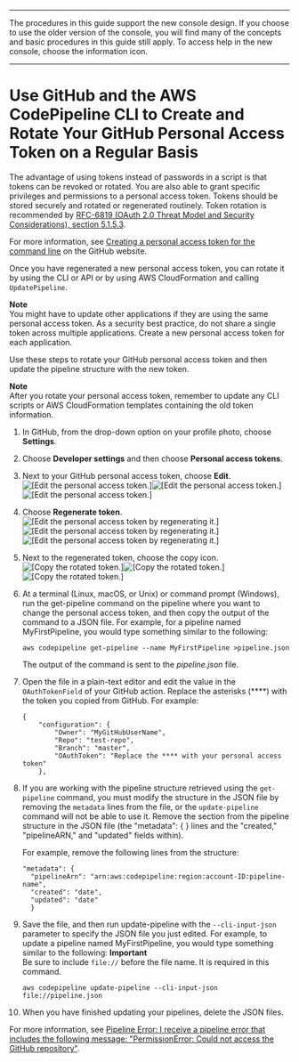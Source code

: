 --------

The procedures in this guide support the new console design\. If you choose to use the older version of the console, you will find many of the concepts and basic procedures in this guide still apply\. To access help in the new console, choose the information icon\.

--------

# Use GitHub and the AWS CodePipeline CLI to Create and Rotate Your GitHub Personal Access Token on a Regular Basis<a name="GitHub-rotate-personal-token-CLI"></a>

The advantage of using tokens instead of passwords in a script is that tokens can be revoked or rotated\. You are also able to grant specific privileges and permissions to a personal access token\. Tokens should be stored securely and rotated or regenerated routinely\. Token rotation is recommended by [RFC\-6819 \(OAuth 2\.0 Threat Model and Security Considerations\), section 5\.1\.5\.3](https://tools.ietf.org/html/rfc6819#section-5.1.5.3)\.

For more information, see [Creating a personal access token for the command line](https://help.github.com/articles/creating-an-access-token-for-command-line-use/) on the GitHub website\. 

Once you have regenerated a new personal access token, you can rotate it by using the CLI or API or by using AWS CloudFormation and calling `UpdatePipeline`\.

**Note**  
 You might have to update other applications if they are using the same personal access token\. As a security best practice, do not share a single token across multiple applications\. Create a new personal access token for each application\.

Use these steps to rotate your GitHub personal access token and then update the pipeline structure with the new token\.

**Note**  
After you rotate your personal access token, remember to update any CLI scripts or AWS CloudFormation templates containing the old token information\.

1. In GitHub, from the drop\-down option on your profile photo, choose **Settings**\. 

1. Choose **Developer settings** and then choose **Personal access tokens**\.

1. Next to your GitHub personal access token, choose **Edit**\.  
![\[Edit the personal access token.\]](http://docs.aws.amazon.com/codepipeline/latest/userguide/images/personal-token1.png)![\[Edit the personal access token.\]](http://docs.aws.amazon.com/codepipeline/latest/userguide/)![\[Edit the personal access token.\]](http://docs.aws.amazon.com/codepipeline/latest/userguide/)

1. Choose **Regenerate token**\.  
![\[Edit the personal access token by regenerating it.\]](http://docs.aws.amazon.com/codepipeline/latest/userguide/images/personal-token2.png)![\[Edit the personal access token by regenerating it.\]](http://docs.aws.amazon.com/codepipeline/latest/userguide/)![\[Edit the personal access token by regenerating it.\]](http://docs.aws.amazon.com/codepipeline/latest/userguide/)

1. Next to the regenerated token, choose the copy icon\.  
![\[Copy the rotated token.\]](http://docs.aws.amazon.com/codepipeline/latest/userguide/images/personal-token3.png)![\[Copy the rotated token.\]](http://docs.aws.amazon.com/codepipeline/latest/userguide/)![\[Copy the rotated token.\]](http://docs.aws.amazon.com/codepipeline/latest/userguide/)

1. At a terminal \(Linux, macOS, or Unix\) or command prompt \(Windows\), run the get\-pipeline command on the pipeline where you want to change the personal access token, and then copy the output of the command to a JSON file\. For example, for a pipeline named MyFirstPipeline, you would type something similar to the following:

   ```
   aws codepipeline get-pipeline --name MyFirstPipeline >pipeline.json
   ```

   The output of the command is sent to the *pipeline\.json* file\.

1. Open the file in a plain\-text editor and edit the value in the `OAuthTokenField` of your GitHub action\. Replace the asterisks \(\*\*\*\*\) with the token you copied from GitHub\. For example:

   ```
   {
       "configuration": {
           "Owner": "MyGitHubUserName",
           "Repo": "test-repo",
           "Branch": "master",
           "OAuthToken": "Replace the **** with your personal access token"
       },
   ```

1. If you are working with the pipeline structure retrieved using the `get-pipeline` command, you must modify the structure in the JSON file by removing the `metadata` lines from the file, or the `update-pipeline` command will not be able to use it\. Remove the section from the pipeline structure in the JSON file \(the "metadata": \{ \} lines and the "created," "pipelineARN," and "updated" fields within\)\.

   For example, remove the following lines from the structure: 

   ```
   "metadata": {  
     "pipelineArn": "arn:aws:codepipeline:region:account-ID:pipeline-name",
     "created": "date",
     "updated": "date"
     }
   ```

1. Save the file, and then run update\-pipeline with the `--cli-input-json` parameter to specify the JSON file you just edited\. For example, to update a pipeline named MyFirstPipeline, you would type something similar to the following:
**Important**  
Be sure to include `file://` before the file name\. It is required in this command\.

   ```
   aws codepipeline update-pipeline --cli-input-json file://pipeline.json
   ```

1. When you have finished updating your pipelines, delete the JSON files\.

For more information, see [Pipeline Error: I receive a pipeline error that includes the following message: "PermissionError: Could not access the GitHub repository"](troubleshooting.md#troubleshooting-gs2)\.